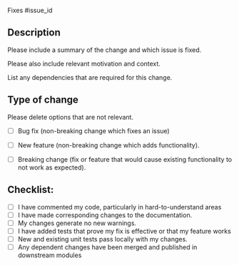 Fixes #issue_id

## Description

Please include a summary of the change and which issue is fixed. 

Please also include relevant motivation and context. 

List any dependencies that are required for this change.

## Type of change

Please delete options that are not relevant.

- [ ] Bug fix (non-breaking change which fixes an issue)
- [ ] New feature (non-breaking change which adds functionality).
- [ ] Breaking change (fix or feature that would cause existing functionality to not work as expected).


## Checklist:
- [ ] I have commented my code, particularly in hard-to-understand areas
- [ ] I have made corresponding changes to the documentation.
- [ ] My changes generate no new warnings.
- [ ] I have added tests that prove my fix is effective or that my feature works
- [ ] New and existing unit tests pass locally with my changes.
- [ ] Any dependent changes have been merged and published in downstream modules
